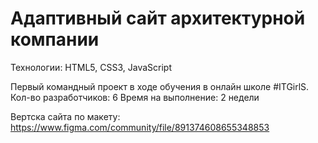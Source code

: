 # Адаптивный сайт архитектурной компании

Технологии: HTML5, CSS3, JavaScript

Первый командный проект в ходе обучения в онлайн школе #ITGirlS. 
Кол-во разработчиков: 6
Время на выполнение: 2 недели

Вертска сайта по макету: https://www.figma.com/community/file/891374608655348853
